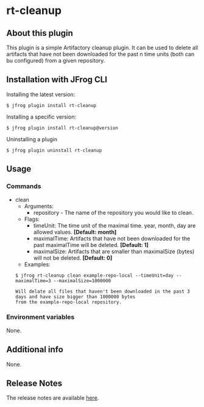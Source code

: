 # rt-cleanup

## About this plugin
This plugin is a simple Artifactory cleanup plugin.
It can be used to delete all artifacts that have not been downloaded for the past n time units (both can bu configured)
from a given repository.

## Installation with JFrog CLI
Installing the latest version:

`$ jfrog plugin install rt-cleanup`

Installing a specific version:

`$ jfrog plugin install rt-cleanup@version`

Uninstalling a plugin

`$ jfrog plugin uninstall rt-cleanup`

## Usage
### Commands
* clean 
    - Arguments:
        - repository - The name of the repository you would like to clean.
    - Flags:
        - timeUnit: The time unit of the maximal time. year, month, day are allowed values. **[Default: month]**
        - maximalTime: Artifacts that have not been downloaded for the past maximalTime will be deleted. **[Default: 1]**
        - maximalSize: Artifacts that are smaller than maximalSize (bytes) will not be deleted. **[Default: 0]**
    - Examples:
    ```
  $ jfrog rt-cleanup clean example-repo-local --timeUnit=day --maximalTime=3 --maximalSize=1000000

    Will delate all files that haven't been downloaded in the past 3 days and have size bigger than 1000000 bytes
    from the example-repo-local repository.
    ```

### Environment variables
None.

## Additional info
None.

## Release Notes
The release notes are available [here](RELEASE.md).

